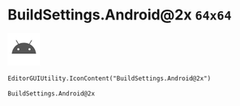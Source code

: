 # BuildSettings.Android@2x `64x64`
<img src="/img/BuildSettings.Android@2x.png" width=64 height=64>

``` CSharp
EditorGUIUtility.IconContent("BuildSettings.Android@2x")
```
```
BuildSettings.Android@2x
```
